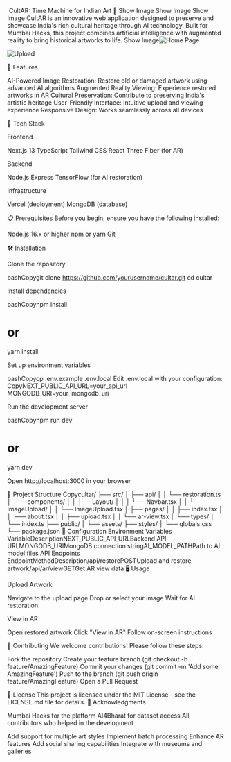 
﻿
CultAR: Time Machine for Indian Art 🎨
Show Image
Show Image
Show Image
CultAR is an innovative web application designed to preserve and showcase India's rich cultural heritage through AI technology. Built for Mumbai Hacks, this project combines artificial intelligence with augmented reality to bring historical artworks to life.
Show Image![Home Page](https://github.com/user-attachments/assets/51b84912-620d-4932-8623-56f8e04211d0)

![Upload](https://github.com/user-attachments/assets/e6fdb9a6-31cc-4746-92df-3aaf61fba272)

🌟 Features

AI-Powered Image Restoration: Restore old or damaged artwork using advanced AI algorithms
Augmented Reality Viewing: Experience restored artworks in AR
Cultural Preservation: Contribute to preserving India's artistic heritage
User-Friendly Interface: Intuitive upload and viewing experience
Responsive Design: Works seamlessly across all devices

🚀 Tech Stack

Frontend

Next.js 13
TypeScript
Tailwind CSS
React Three Fiber (for AR)


Backend

Node.js
Express
TensorFlow (for AI restoration)


Infrastructure

Vercel (deployment)
MongoDB (database)



📋 Prerequisites
Before you begin, ensure you have the following installed:

Node.js 16.x or higher
npm or yarn
Git

🛠️ Installation

Clone the repository

bashCopygit clone https://github.com/yourusername/cultar.git
cd cultar

Install dependencies

bashCopynpm install
# or
yarn install

Set up environment variables

bashCopycp .env.example .env.local
Edit .env.local with your configuration:
CopyNEXT_PUBLIC_API_URL=your_api_url
MONGODB_URI=your_mongodb_uri

Run the development server

bashCopynpm run dev
# or
yarn dev

Open http://localhost:3000 in your browser

🎯 Project Structure
Copycultar/
├── src/
│   ├── api/
│   │   └── restoration.ts
│   ├── components/
│   │   ├── Layout/
│   │   │   └── Navbar.tsx
│   │   └── ImageUpload/
│   │       └── ImageUpload.tsx
│   ├── pages/
│   │   ├── index.tsx
│   │   ├── about.tsx
│   │   ├── upload.tsx
│   │   └── ar-view.tsx
│   └── types/
│       └── index.ts
├── public/
│   └── assets/
├── styles/
│   └── globals.css
└── package.json
🔧 Configuration
Environment Variables
VariableDescriptionNEXT_PUBLIC_API_URLBackend API URLMONGODB_URIMongoDB connection stringAI_MODEL_PATHPath to AI model files
API Endpoints
EndpointMethodDescription/api/restorePOSTUpload and restore artwork/api/ar/viewGETGet AR view data
🖥️ Usage

Upload Artwork

Navigate to the upload page
Drop or select your image
Wait for AI restoration


View in AR

Open restored artwork
Click "View in AR"
Follow on-screen instructions



🤝 Contributing
We welcome contributions! Please follow these steps:

Fork the repository
Create your feature branch (git checkout -b feature/AmazingFeature)
Commit your changes (git commit -m 'Add some AmazingFeature')
Push to the branch (git push origin feature/AmazingFeature)
Open a Pull Request

📝 License
This project is licensed under the MIT License - see the LICENSE.md file for details.
🙏 Acknowledgments

Mumbai Hacks for the platform
AI4Bharat for dataset access
All contributors who helped in the development


 Add support for multiple art styles
 Implement batch processing
 Enhance AR features
 Add social sharing capabilities
 Integrate with museums and galleries
